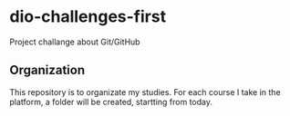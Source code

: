 # dio-challenges-first
Project challange about Git/GitHub

## Organization
This repository is to organizate my studies. For each course I take in the platform, a folder will be created, startting from today.
